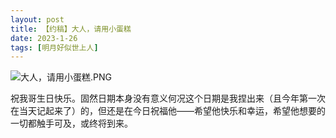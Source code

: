 ```yaml
---
layout: post
title: 【约稿】大人，请用小蛋糕
date: 2023-1-26
tags: [明月好似世上人]
---
```



![大人，请用小蛋糕.PNG](https://s2.loli.net/2023/01/22/knU2xqfyXbND87t.png)

祝我哥生日快乐。固然日期本身没有意义何况这个日期是我捏出来（且今年第一次在当天记起来了）的，但还是在今日祝福他——希望他快乐和幸运，希望他想要的一切都触手可及，或终将到来。